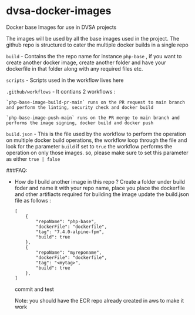# dvsa-docker-images
Docker base Images for use in DVSA projects

The images will be used by all the base images used in the project. The github repo is structured to cater the multiple docker builds in a single repo

`build` - Contains the the repo name for instance `php-base` , if you want to create another docker image, create another folder and have your dockerfile in that folder along with any required files etc.

`scripts` - Scripts used in the workflow lives here

`.github/workflows` - It contians 2 workflows :

    `php-base-image-build-pr-main` runs on the PR request to main branch and perform the linting, security check and docker build

    `php-base-image-push-main` runs on the PR merge to main branch and performs the image signing, docker build and docker push

`build.json` - This is the file used by the workflow to perform the operation on multiple docker build operations, the workflow loop through the file and look for the parameter `build` if set to `true` the workflow performs the operation on only those images. so, please make sure to set this parameter as either `true | false`

###FAQ:
- How do I build another image in this repo ?
    Create a folder under build foder and name it with your repo name, place you place the dockerfile and other artifiacts required for building the image
    update the build.json file as follows :
    ```
    [
        {
            "repoName": "php-base",
            "dockerFile": "dockerfile",
            "tag": "7.4.0-alpine-fpm",
            "build": true
        },
        {
            "repoName": "myreponame",
            "dockerFile": "dockerfile",
            "tag": "<mytag>",
            "build": true
        },
   ]
   ```
   commit and test

   Note: you should have the ECR repo already created in aws to make it work

